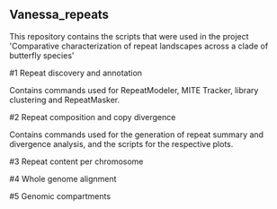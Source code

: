 ## Vanessa_repeats

This repository contains the scripts that were used in the project 'Comparative characterization of repeat landscapes across a clade of butterfly species'

#1 Repeat discovery and annotation

Contains commands used for RepeatModeler, MITE Tracker, library clustering and RepeatMasker.

#2 Repeat composition and copy divergence

Contains commands used for the generation of repeat summary and divergence analysis, and the scripts for the respective plots.

#3 Repeat content per chromosome



#4 Whole genome alignment


#5 Genomic compartments

